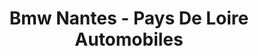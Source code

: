 ---
title: "Bmw Nantes - Pays De Loire Automobiles"
url: /saint-herblain/bmw-nantes-pays-de-loire-automobiles/
shop: voiture
---